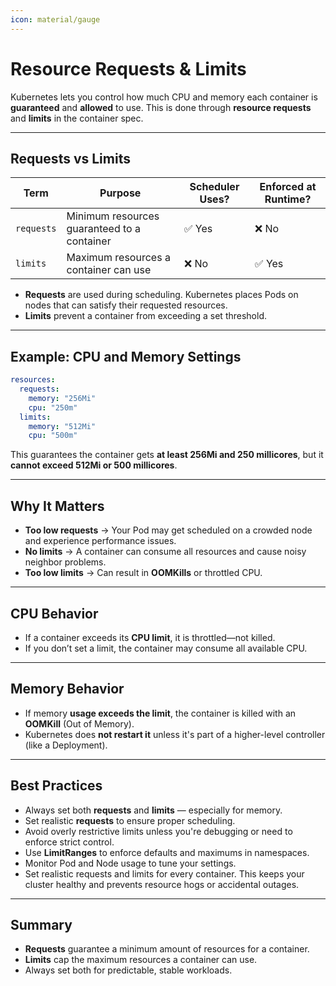 ```yaml
---
icon: material/gauge
---
```


<h1>Resource Requests & Limits</h1>

Kubernetes lets you control how much CPU and memory each container is <strong>guaranteed</strong> and <strong>allowed</strong> to use. This is done through <strong>resource requests</strong> and <strong>limits</strong> in the container spec.

---

<h2>Requests vs Limits</h2>

| Term     | Purpose                               | Scheduler Uses? | Enforced at Runtime? |
|----------|----------------------------------------|------------------|----------------------|
| <code>requests</code> | Minimum resources guaranteed to a container | ✅ Yes           | ❌ No               |
| <code>limits</code>   | Maximum resources a container can use       | ❌ No            | ✅ Yes              |

- <strong>Requests</strong> are used during scheduling. Kubernetes places Pods on nodes that can satisfy their requested resources.
- <strong>Limits</strong> prevent a container from exceeding a set threshold.

---

<h2>Example: CPU and Memory Settings</h2>

```yaml
resources:
  requests:
    memory: "256Mi"
    cpu: "250m"
  limits:
    memory: "512Mi"
    cpu: "500m"
```

This guarantees the container gets <strong>at least 256Mi and 250 millicores</strong>, but it <strong>cannot exceed 512Mi or 500 millicores</strong>.

---

<h2>Why It Matters</h2>

- <strong>Too low requests</strong> → Your Pod may get scheduled on a crowded node and experience performance issues.
- <strong>No limits</strong> → A container can consume all resources and cause noisy neighbor problems.
- <strong>Too low limits</strong> → Can result in <strong>OOMKills</strong> or throttled CPU.

---

<h2>CPU Behavior</h2>

- If a container exceeds its <strong>CPU limit</strong>, it is throttled—not killed.
- If you don’t set a limit, the container may consume all available CPU.

---

<h2>Memory Behavior</h2>

- If memory <strong>usage exceeds the limit</strong>, the container is killed with an <strong>OOMKill</strong> (Out of Memory).
- Kubernetes does <strong>not restart it</strong> unless it's part of a higher-level controller (like a Deployment).

---

<h2>Best Practices</h2>

- Always set both **requests** and **limits** — especially for memory.
- Set realistic **requests** to ensure proper scheduling.
- Avoid overly restrictive limits unless you're debugging or need to enforce strict control.
- Use <strong>LimitRanges</strong> to enforce defaults and maximums in namespaces.
- Monitor Pod and Node usage to tune your settings.
- Set realistic requests and limits for every container. This keeps your cluster healthy and prevents resource hogs or accidental outages.

---

<h2>Summary</h2>
<ul>
<li><strong>Requests</strong> guarantee a minimum amount of resources for a container.</li>
<li><strong>Limits</strong> cap the maximum resources a container can use.</li>
<li>Always set both for predictable, stable workloads.</li>
</ul>
